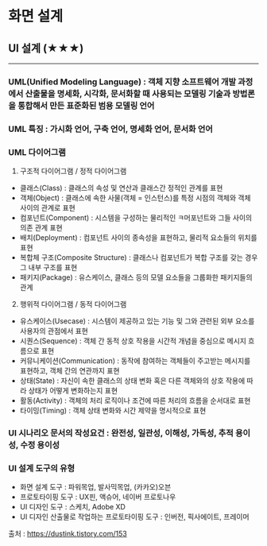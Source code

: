 # 화면 설계
## UI 설계 (★★★)
***
### UML(Unified Modeling Language) : 객체 지향 소프트웨어 개발 과정에서 산출물을 명세화, 시각화, 문서화할 때 사용되는 모델링 기술과 방법론을 통합해서 만든 표준화된 범용 모델링 언어
### UML 특징 : 가시화 언어, 구축 언어, 명세화 언어, 문서화 언어
### UML 다이어그램
1. 구조적 다이어그램 / 정적 다이어그램
- 클래스(Class) : 클래스의 속성 및 연산과 클래스간 정적인 관계를 표현
- 객체(Object) : 클래스에 속한 사물(객체 = 인스턴스)를 특정 시점의 객체와 객체 사이의 관계로 표현
- 컴포넌트(Component) : 시스템을 구성하는 물리적인 ㅋ머포넌트와 그들 사이의 의존 관계 표현
- 배치(Deployment) : 컴포넌트 사이의 종속성을 표현하고, 물리적 요소들의 위치를 표현
- 복합체 구조(Composite Structure) : 클래스나 컴포넌트가 복합 구조를 갖는 경우 그 내부 구조를 표현
- 패키지(Package) : 유스케이스, 클래스 등의 모델 요소들을 그룹화한 패키지들의 관계
2. 행위적 다이어그램 / 동적 다이어그램
- 유스케이스(Usecase) : 시스템이 제공하고 있는 기능 및 그와 관련된 외부 요소를 사용자의 관점에서 표현
- 시퀀스(Sequence) : 객체 간 동적 상호 작용을 시간적 개념을 중심으로 메시지 흐름으로 표현
- 커뮤니케이션(Communication) : 동작에 참여하는 객체들이 주고받는 메시지를 표현하고, 객체 간의 연관까지 표현
- 상태(State) : 자신이 속한 클래스의 상태 변화 혹은 다른 객체와의 상호 작용에 따라 상태가 어떻게 변화하는지 표현
- 활동(Activity) : 객체의 처리 로직이나 조건에 따른 처리의 흐름을 순서대로 표현
- 타이밍(Timing) : 객체 상태 변화와 시간 제약을 명시적으로 표현
### UI 시나리오 문서의 작성요건 : 완전성, 일관성, 이해성, 가독성, 추적 용이성, 수정 용이성
### UI 설계 도구의 유형
- 화면 설계 도구 : 파워목업, 발사믹목업, (카카오)오븐
- 프로토타이핑 도구 : UX핀, 액슈어, 네이버 프로토나우
- UI 디자인 도구 : 스케치, Adobe XD
- UI 디자인 산출물로 작업하는 프로토타이핑 도구 : 인버전, 픽사에이트, 프레이머

출처 : https://dustink.tistory.com/153

